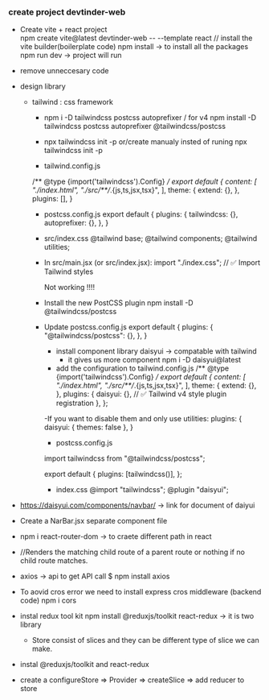 ### create project devtinder-web
- Create vite + react project       
    npm create vite@latest devtinder-web -- --template react  // install the vite builder(boilerplate code)
    npm install -> to install all the packages
    npm run dev -> project will run
- remove unneccesary code
- design library 
  - tailwind : css framework
    - npm i -D tailwindcss postcss autoprefixer / for v4 npm install -D tailwindcss postcss autoprefixer @tailwindcss/postcss
    - npx tailwindcss init -p
    or/create manualy insted of runing npx tailwindcss init -p

    - tailwind.config.js

    /** @type {import('tailwindcss').Config} */
    export default {
      content: [
        "./index.html",
        "./src/**/*.{js,ts,jsx,tsx}",
      ],
      theme: {
        extend: {},
      },
      plugins: [],
    }

    - postcss.config.js
      export default {
        plugins: {
          tailwindcss: {},
          autoprefixer: {},
        },
      }

    - src/index.css
      @tailwind base;
      @tailwind components;
      @tailwind utilities;

    - In src/main.jsx (or src/index.jsx):
      import "./index.css"; // ✅ Import Tailwind styles

      Not working !!!!
    - Install the new PostCSS plugin
      npm install -D @tailwindcss/postcss

    - Update postcss.config.js
      export default {
        plugins: {
          "@tailwindcss/postcss": {},
        },
      }


      - install component library
        daisyui -> compatable with tailwind
        - it gives us more component
      npm i -D daisyui@latest
      - add the configuration to tailwind.config.js
        /** @type {import('tailwindcss').Config} */
        export default {
          content: [
            "./index.html",
            "./src/**/*.{js,ts,jsx,tsx}",
          ],
          theme: {
            extend: {},
          },
          plugins: {
            daisyui: {}, // ✅ Tailwind v4 style plugin registration
          },
        };

      -If you want to disable them and only use utilities:
      plugins: {
        daisyui: { themes: false },
      }

      - postcss.config.js

      import tailwindcss from "@tailwindcss/postcss";

      export default {
        plugins: [tailwindcss()],
      };

      - index.css
        @import "tailwindcss";
        @plugin "daisyui";

- https://daisyui.com/components/navbar/ -> link for document of daiyui

- Create a NarBar.jsx separate component file
- npm i react-router-dom -> to craete different path in react
- <Outlet /> //Renders the matching child route of a parent route or nothing if no child route matches.
- axios -> api to get API call
$ npm install axios
- To aovid cros error we need to install express cros middleware (backend code)
 npm i cors 

- instal redux tool kit
  npm install @reduxjs/toolkit react-redux -> it is two library

  - Store consist of slices and they can be different type of slice we can make.

- instal @reduxjs/toolkit and react-redux
- create a configureStore => Provider => createSlice => add reducer to store


